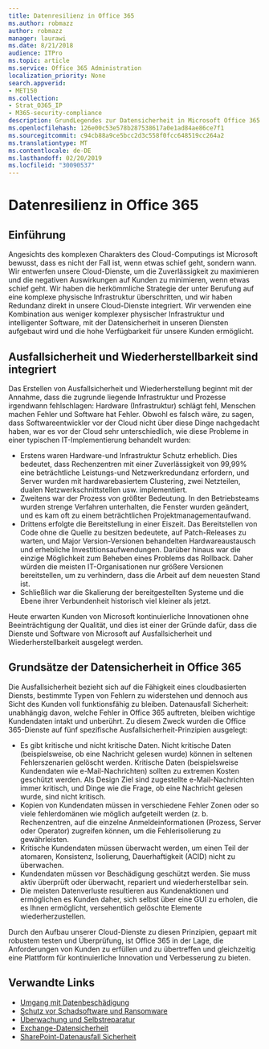 ```yaml
---
title: Datenresilienz in Office 365
ms.author: robmazz
author: robmazz
manager: laurawi
ms.date: 8/21/2018
audience: ITPro
ms.topic: article
ms.service: Office 365 Administration
localization_priority: None
search.appverid:
- MET150
ms.collection:
- Strat_O365_IP
- M365-security-compliance
description: GrundLegendes zur Datensicherheit in Microsoft Office 365.
ms.openlocfilehash: 126e00c53e578b287538617a0e1ad84ae86ce7f1
ms.sourcegitcommit: c94cb88a9ce5bcc2d3c558f0fcc648519cc264a2
ms.translationtype: MT
ms.contentlocale: de-DE
ms.lasthandoff: 02/20/2019
ms.locfileid: "30090537"
---
```

# <a name="data-resiliency-in-office-365"></a>Datenresilienz in Office 365

## <a name="introduction"></a>Einführung
Angesichts des komplexen Charakters des Cloud-Computings ist Microsoft bewusst, dass es nicht der Fall ist, wenn etwas schief geht, sondern wann. Wir entwerfen unsere Cloud-Dienste, um die Zuverlässigkeit zu maximieren und die negativen Auswirkungen auf Kunden zu minimieren, wenn etwas schief geht. Wir haben die herkömmliche Strategie der unter Berufung auf eine komplexe physische Infrastruktur überschritten, und wir haben Redundanz direkt in unsere Cloud-Dienste integriert. Wir verwenden eine Kombination aus weniger komplexer physischer Infrastruktur und intelligenter Software, mit der Datensicherheit in unseren Diensten aufgebaut wird und die hohe Verfügbarkeit für unsere Kunden ermöglicht. 

## <a name="resiliency-and-recoverability-are-built-in"></a>Ausfallsicherheit und Wiederherstellbarkeit sind integriert 
Das Erstellen von Ausfallsicherheit und Wiederherstellung beginnt mit der Annahme, dass die zugrunde liegende Infrastruktur und Prozesse irgendwann fehlschlagen: Hardware (Infrastruktur) schlägt fehl, Menschen machen Fehler und Software hat Fehler. Obwohl es falsch wäre, zu sagen, dass Softwareentwickler vor der Cloud nicht über diese Dinge nachgedacht haben, war es vor der Cloud sehr unterschiedlich, wie diese Probleme in einer typischen IT-Implementierung behandelt wurden: 
- Erstens waren Hardware-und Infrastruktur Schutz erheblich. Dies bedeutet, dass Rechenzentren mit einer Zuverlässigkeit von 99,99% eine beträchtliche Leistungs-und Netzwerkredundanz erfordern, und Server wurden mit hardwarebasiertem Clustering, zwei Netzteilen, dualen Netzwerkschnittstellen usw. implementiert. 
- Zweitens war der Prozess von größter Bedeutung. In den Betriebsteams wurden strenge Verfahren unterhalten, die Fenster wurden geändert, und es kam oft zu einem beträchtlichen Projektmanagementaufwand. 
- Drittens erfolgte die Bereitstellung in einer Eiszeit. Das Bereitstellen von Code ohne die Quelle zu besitzen bedeutete, auf Patch-Releases zu warten, und Major Version-Versionen behandelten Hardwareaustausch und erhebliche Investitionsaufwendungen. Darüber hinaus war die einzige Möglichkeit zum Beheben eines Problems das Rollback. Daher würden die meisten IT-Organisationen nur größere Versionen bereitstellen, um zu verhindern, dass die Arbeit auf dem neuesten Stand ist. 
- Schließlich war die Skalierung der bereitgestellten Systeme und die Ebene ihrer Verbundenheit historisch viel kleiner als jetzt. 

Heute erwarten Kunden von Microsoft kontinuierliche Innovationen ohne Beeinträchtigung der Qualität, und dies ist einer der Gründe dafür, dass die Dienste und Software von Microsoft auf Ausfallsicherheit und Wiederherstellbarkeit ausgelegt werden. 

## <a name="office-365-data-resiliency-principles"></a>Grundsätze der Datensicherheit in Office 365 
Die Ausfallsicherheit bezieht sich auf die Fähigkeit eines cloudbasierten Diensts, bestimmte Typen von Fehlern zu widerstehen und dennoch aus Sicht des Kunden voll funktionsfähig zu bleiben. Datenausfall Sicherheit: unabhängig davon, welche Fehler in Office 365 auftreten, bleiben wichtige Kundendaten intakt und unberührt. Zu diesem Zweck wurden die Office 365-Dienste auf fünf spezifische Ausfallsicherheit-Prinzipien ausgelegt: 
- Es gibt kritische und nicht kritische Daten. Nicht kritische Daten (beispielsweise, ob eine Nachricht gelesen wurde) können in seltenen Fehlerszenarien gelöscht werden. Kritische Daten (beispielsweise Kundendaten wie e-Mail-Nachrichten) sollten zu extremen Kosten geschützt werden. Als Design Ziel sind zugestellte e-Mail-Nachrichten immer kritisch, und Dinge wie die Frage, ob eine Nachricht gelesen wurde, sind nicht kritisch. 
- Kopien von Kundendaten müssen in verschiedene Fehler Zonen oder so viele fehlerdomänen wie möglich aufgeteilt werden (z. b. Rechenzentren, auf die einzelne Anmeldeinformationen (Prozess, Server oder Operator) zugreifen können, um die Fehlerisolierung zu gewährleisten. 
- Kritische Kundendaten müssen überwacht werden, um einen Teil der atomaren, Konsistenz, Isolierung, Dauerhaftigkeit (ACID) nicht zu überwachen. 
- Kundendaten müssen vor Beschädigung geschützt werden. Sie muss aktiv überprüft oder überwacht, repariert und wiederherstellbar sein. 
- Die meisten Datenverluste resultieren aus Kundenaktionen und ermöglichen es Kunden daher, sich selbst über eine GUI zu erholen, die es Ihnen ermöglicht, versehentlich gelöschte Elemente wiederherzustellen. 
 
Durch den Aufbau unserer Cloud-Dienste zu diesen Prinzipien, gepaart mit robustem testen und Überprüfung, ist Office 365 in der Lage, die Anforderungen von Kunden zu erfüllen und zu übertreffen und gleichzeitig eine Plattform für kontinuierliche Innovation und Verbesserung zu bieten. 

## <a name="related-links"></a>Verwandte Links

- [Umgang mit Datenbeschädigung](office-365-dealing-with-data-corruption.md)
- [Schutz vor Schadsoftware und Ransomware](office-365-malware-and-ransomware-protection.md)
- [Überwachung und Selbstreparatur](office-365-monitoring-and-self-healing.md)
- [Exchange-Datensicherheit](office-365-exchange-data-resiliency.md)
- [SharePoint-Datenausfall Sicherheit](office-365-sharepoint-data-resiliency.md)